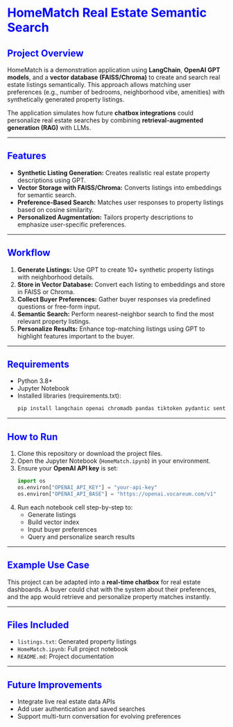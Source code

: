 # <span style="color:blue">HomeMatch Real Estate Semantic Search</span>

## <span style="color:blue">Project Overview</span>
HomeMatch is a demonstration application using **LangChain**, **OpenAI GPT models**, and a **vector database (FAISS/Chroma)** to create and search real estate listings semantically. 
This approach allows matching user preferences (e.g., number of bedrooms, neighborhood vibe, amenities) with synthetically generated property listings.

The application simulates how future **chatbox integrations** could personalize real estate searches by combining **retrieval-augmented generation (RAG)** with LLMs.

---

## <span style="color:blue">Features</span>
- **Synthetic Listing Generation:** Creates realistic real estate property descriptions using GPT.
- **Vector Storage with FAISS/Chroma:** Converts listings into embeddings for semantic search.
- **Preference-Based Search:** Matches user responses to property listings based on cosine similarity.
- **Personalized Augmentation:** Tailors property descriptions to emphasize user-specific preferences.

---

## <span style="color:blue">Workflow</span>
1. **Generate Listings:** Use GPT to create 10+ synthetic property listings with neighborhood details.
2. **Store in Vector Database:** Convert each listing to embeddings and store in FAISS or Chroma.
3. **Collect Buyer Preferences:** Gather buyer responses via predefined questions or free-form input.
4. **Semantic Search:** Perform nearest-neighbor search to find the most relevant property listings.
5. **Personalize Results:** Enhance top-matching listings using GPT to highlight features important to the buyer.

---

## <span style="color:blue">Requirements</span>
- Python 3.8+
- Jupyter Notebook
- Installed libraries (requirements.txt):
  ```bash
  pip install langchain openai chromadb pandas tiktoken pydantic sentence-transformers transformers
  ```

---

## <span style="color:blue">How to Run</span>
1. Clone this repository or download the project files.
2. Open the Jupyter Notebook (`HomeMatch.ipynb`) in your environment.
3. Ensure your **OpenAI API key** is set:
   ```python
   import os
   os.environ["OPENAI_API_KEY"] = "your-api-key"
   os.environ["OPENAI_API_BASE"] = "https://openai.vocareum.com/v1"
   ```
4. Run each notebook cell step-by-step to:
   - Generate listings
   - Build vector index
   - Input buyer preferences
   - Query and personalize search results

---

## <span style="color:blue">Example Use Case</span>
This project can be adapted into a **real-time chatbox** for real estate dashboards. 
A buyer could chat with the system about their preferences, and the app would retrieve and personalize property matches instantly.

---

## <span style="color:blue">Files Included</span>
- `listings.txt`: Generated property listings
- `HomeMatch.ipynb`: Full project notebook
- `README.md`: Project documentation

---

## <span style="color:blue">Future Improvements</span>
- Integrate live real estate data APIs
- Add user authentication and saved searches
- Support multi-turn conversation for evolving preferences
